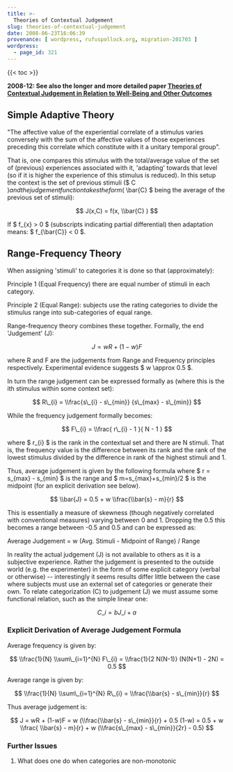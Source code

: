 ```yaml
---
title: >-
  Theories of Contextual Judgement
slug: theories-of-contextual-judgement
date: 2008-06-23T16:06:39
provenance: [ wordpress, rufuspollock.org, migration-201703 ]
wordpress:
  - page_id: 321
---
```


{{< toc >}}

**2008-12: See also the longer and more detailed paper [Theories of Contextual Judgement in Relation to Well-Being and Other Outcomes](/economics/papers/contextual_judgement.pdf)**

## Simple Adaptive Theory

"The affective value of the experiential correlate of a stimulus varies conversely with the sum of the affective values of those experiences preceding this correlate which constitute with it a unitary temporal group".

That is, one compares this stimulus with the total/average value of the set of (previous) experiences associated with it, 'adapting' towards that level (so if it is higher the experience of this stimulus is reduced). In this setup the context is the set of previous stimuli ($ C $) and the judgement function takes the form ($ \\bar{C} $ being the average of the previous set of stimuli):

$$ J(x,C) = f(x, \\bar{C} ) $$

If $ f\_{x} > 0 $ (subscripts indicating partial differential) then adaptation means: $ f\_{\\bar{C}} < 0 $.


## Range-Frequency Theory

When assigning 'stimuli' to categories it is done so that (approximately):

Principle 1 (Equal Frequency) there are equal number of stimuli in each category.

Principle 2 (Equal Range): subjects use the rating categories to divide the stimulus range into sub-categories of equal range.

Range-frequency theory combines these together. Formally, the end 'Judgement' (J):

$$ J = wR + (1-w)F $$

where R and F are the judgements from Range and Frequency principles respectively. Experimental evidence suggests $ w \\approx 0.5 $.

In turn the range judgement can be expressed formally as (where this is the ith stimulus within some context set):

$$ R\_{i} = \\frac{s\_{i} - s\_{min}} {s\_{max} - s\_{min}} $$

While the frequency judgement formally becomes:

$$ F\_{i} = \\frac{ r\_{i} - 1 }{ N - 1 } $$

where $ r\_{i} $ is the rank in the contextual set and there are N stimuli. That is, the frequency value is the difference between its rank and the rank of the lowest stimulus divided by the difference in rank of the highest stimuli and 1.

Thus, average judgement is given by the following formula where $ r = s\_{max} - s\_{min} $ is the range and $ m=s\_{max}+s\_{min}/2 $ is the midpoint (for an explicit derivation see below).

$$ \\bar{J} = 0.5 + w \\frac{\\bar{s} - m}{r} $$

This is essentially a measure of skewness (though negatively correlated with conventional measures) varying between 0 and 1. Dropping the 0.5 this becomes  a range between -0.5 and 0.5 and can be expressed as:

Average Judgement = w (Avg. Stimuli - Midpoint of Range) / Range

In reality the actual judgement (J) is not available to others as it is a subjective experience. Rather the judgement is presented to the outside world (e.g. the experimenter) in the form of some explicit category (verbal or otherwise) -- interestingly it seems results differ little between the case where subjects must use an external set of categories or generate their own. To relate categorization (C) to judgement (J) we must assume some functional relation, such as the simple linear one:

$$ C\_{i} = bJ\_{i} + a $$

### Explicit Derivation of Average Judgement Formula

Average frequency is given by:

$$ \\frac{1}{N} \\sum\_{i=1}^{N} F\_{i} = \\frac{1}{2 N(N-1)} (N(N+1) - 2N) = 0.5 $$

Average range is given by:

$$ \\frac{1}{N} \\sum\_{i=1}^{N} R\_{i} = \\frac{\\bar{s} - s\_{min}}{r} $$

Thus average judgement is:

$$ J = wR + (1-w)F = w (\\frac{\\bar{s} - s\_{min}}{r} + 0.5 (1-w) =  0.5 + w \\frac{ \\bar{s} - m}{r} + w (\\frac{s\_{max} - s\_{min}}{2r} - 0.5) $$

### Further Issues

1. What does one do when categories are non-monotonic
